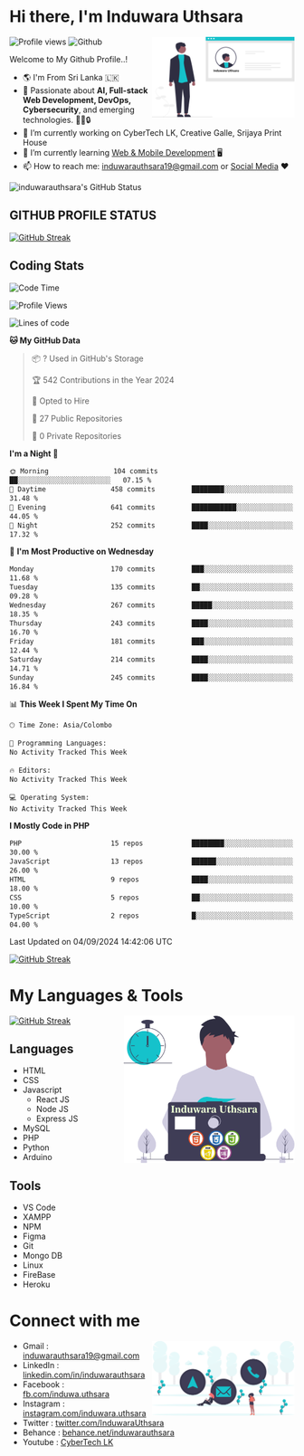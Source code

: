 # Hi there, I'm Induwara Uthsara
![Profile views](https://gpvc.arturio.dev/induwarauthsara)
![Github](https://img.shields.io/github/followers/induwarauthsara?label=Follow&style=social)
<img width="50%" align="right" alt="Induwara Uthsara's Profile" src="https://github.com/induwarauthsara/induwarauthsara/blob/main/images/profileInduwaraUthsara.svg" />

Welcome to My Github Profile..! 


- :earth_americas:	I'm From Sri Lanka :sri_lanka:
- 🚀 Passionate about **AI, Full-stack Web Development, DevOps, Cybersecurity**, and emerging technologies. 🤖🌐🔒
- 🔭 I’m currently working on CyberTech LK, Creative Galle, Srijaya Print House 
- 🌱 I’m currently learning [Web & Mobile Development](https://github.com/induwarauthsara/induwarauthsara/blob/main/README.md#my-languages--tools) :desktop_computer:
- 📫 How to reach me: [induwarauthsara19@gmail.com](mailto:induwarauthsara19@gmail.com) or [Social Media](https://github.com/induwarauthsara/induwarauthsara/blob/main/README.md#connect-with-me) :hearts:	

![induwarauthsara's GitHub Status](https://github-readme-stats.vercel.app/api?username=induwarauthsara&show_icons=true&theme=radical)


## GITHUB PROFILE STATUS
[![GitHub Streak](https://github-readme-streak-stats.herokuapp.com/?user=induwarauthsara&theme=dracula)](https://github.com/induwarauthsara)

## Coding Stats
<!--START_SECTION:waka-->
![Code Time](http://img.shields.io/badge/Code%20Time-157%20hrs%2019%20mins-blue)

![Profile Views](http://img.shields.io/badge/Profile%20Views-1-blue)

![Lines of code](https://img.shields.io/badge/From%20Hello%20World%20I%27ve%20Written-2.5%20million%20lines%20of%20code-blue)

**🐱 My GitHub Data** 

> 📦 ? Used in GitHub's Storage 
 > 
> 🏆 542 Contributions in the Year 2024
 > 
> 💼 Opted to Hire
 > 
> 📜 27 Public Repositories 
 > 
> 🔑 0 Private Repositories 
 > 
**I'm a Night 🦉** 

```text
🌞 Morning                104 commits         ██░░░░░░░░░░░░░░░░░░░░░░░   07.15 % 
🌆 Daytime                458 commits         ████████░░░░░░░░░░░░░░░░░   31.48 % 
🌃 Evening                641 commits         ███████████░░░░░░░░░░░░░░   44.05 % 
🌙 Night                  252 commits         ████░░░░░░░░░░░░░░░░░░░░░   17.32 % 
```
📅 **I'm Most Productive on Wednesday** 

```text
Monday                   170 commits         ███░░░░░░░░░░░░░░░░░░░░░░   11.68 % 
Tuesday                  135 commits         ██░░░░░░░░░░░░░░░░░░░░░░░   09.28 % 
Wednesday                267 commits         █████░░░░░░░░░░░░░░░░░░░░   18.35 % 
Thursday                 243 commits         ████░░░░░░░░░░░░░░░░░░░░░   16.70 % 
Friday                   181 commits         ███░░░░░░░░░░░░░░░░░░░░░░   12.44 % 
Saturday                 214 commits         ████░░░░░░░░░░░░░░░░░░░░░   14.71 % 
Sunday                   245 commits         ████░░░░░░░░░░░░░░░░░░░░░   16.84 % 
```


📊 **This Week I Spent My Time On** 

```text
🕑︎ Time Zone: Asia/Colombo

💬 Programming Languages: 
No Activity Tracked This Week

🔥 Editors: 
No Activity Tracked This Week

💻 Operating System: 
No Activity Tracked This Week
```

**I Mostly Code in PHP** 

```text
PHP                      15 repos            ████████░░░░░░░░░░░░░░░░░   30.00 % 
JavaScript               13 repos            ██████░░░░░░░░░░░░░░░░░░░   26.00 % 
HTML                     9 repos             ████░░░░░░░░░░░░░░░░░░░░░   18.00 % 
CSS                      5 repos             ██░░░░░░░░░░░░░░░░░░░░░░░   10.00 % 
TypeScript               2 repos             █░░░░░░░░░░░░░░░░░░░░░░░░   04.00 % 
```




 Last Updated on 04/09/2024 14:42:06 UTC
<!--END_SECTION:waka-->
          

[![GitHub Streak](https://github-profile-trophy.vercel.app/?username=induwarauthsara&theme=juicyfresh)](https://github.com/induwarauthsara)


# My Languages & Tools
[![GitHub Streak](https://github-readme-stats.vercel.app/api/top-langs/?username=induwarauthsara)](https://github.com/induwarauthsara)
<img width="60%" align="right" alt="Induwara Uthsara's Programmer" src="https://github.com/induwarauthsara/induwarauthsara/blob/main/images/programmingInduwaraUthsara.svg" />

## Languages
* HTML
* CSS
* Javascript
  * React JS
  * Node JS
  * Express JS
* MySQL
* PHP
* Python
* Arduino

## Tools
* VS Code
* XAMPP
* NPM
* Figma
* Git
* Mongo DB
* Linux
* FireBase
* Heroku

# Connect with me
<img width="50%" align="right" alt="Induwara Uthsara's Contact Informations" src="https://github.com/induwarauthsara/induwarauthsara/blob/main/images/contactInduwaraUthsara.svg" />

- Gmail    : [induwarauthsara19@gmail.com](mailto:induwarauthsara19@gmail.com)
- LinkedIn : [linkedin.com/in/induwarauthsara](https://www.linkedin.com/in/induwarauthsara)
- Facebook : [fb.com/induwa.uthsara](https://web.facebook.com/induwa.uthsara/)
- Instagram : [instagram.com/induwara.uthsara](https://www.instagram.com/induwara.uthsara)
- Twitter : [twitter.com/InduwaraUthsara](https://twitter.com/InduwaraUthsara)
- Behance : [behance.net/induwarauthsara](https://www.behance.net/induwarauthsara)
- Youtube : [CyberTech LK](https://www.youtube.com/channel/UCWdK_TF8t8UA2uOmawuTKRg)
